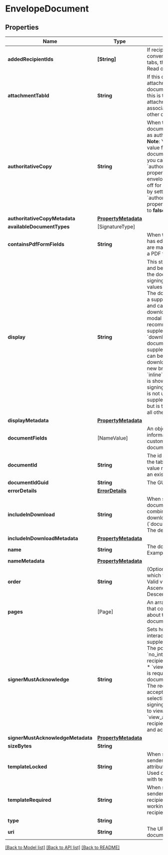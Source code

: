 # EnvelopeDocument

## Properties
Name | Type | Description | Notes
------------ | ------------- | ------------- | -------------
**addedRecipientIds** | **[String]** | If recipients were added by converting form fields into tabs, their ids appear here. Read only. | [optional] 
**attachmentTabId** | **String** | If this document is an attachment to another document in the envelope, this is the id of the attachment tab it is associated with on the other document. | [optional] 
**authoritativeCopy** | **String** | When **true**, marks all of the documents in the envelope as authoritative copies.  **Note**: You can override this value for a specific document. For example, you can set the &#x60;authoritativeCopy&#x60; property to **true** at the envelope level, but turn it off for a single document by setting the &#x60;authoritativeCopy&#x60; property for the document to **false**. | [optional] 
**authoritativeCopyMetadata** | [**PropertyMetadata**](PropertyMetadata.md) |  | [optional] 
**availableDocumentTypes** | [SignatureType] |  | [optional] 
**containsPdfFormFields** | **String** | When **true**, the document has editable form fields that are made available through a PDF format. | [optional] 
**display** | **String** | This string sets the display and behavior properties of the document during signing. The possible values are:  * &#x60;modal&#x60;&lt;br&gt;   The document is shown as a supplement action strip   and can be viewed, downloaded, or printed in a modal window.   This is the recommended value for supplemental documents.   * &#x60;download&#x60;&lt;br&gt;   The document is shown as a supplement action strip   and can be viewed, downloaded, or printed in a new browser window.   * &#x60;inline&#x60;&lt;br&gt;   The document is shown in the normal signing window.   This value is not used with supplemental documents,   but is the default value for all other documents.  | [optional] 
**displayMetadata** | [**PropertyMetadata**](PropertyMetadata.md) |  | [optional] 
**documentFields** | [NameValue] | An object containing information about the custom fields on the document. | [optional] 
**documentId** | **String** | The id of the document that the tab is placed on. This value must refer to the id of an existing document. | [optional] 
**documentIdGuid** | **String** | The GUID of the document. | [optional] 
**errorDetails** | [**ErrorDetails**](ErrorDetails.md) |  | [optional] 
**includeInDownload** | **String** | When set to **true**, the document is included in the combined document download (&#x60;documentsCombinedUri&#x60;).  The default value is **true**.  | [optional] 
**includeInDownloadMetadata** | [**PropertyMetadata**](PropertyMetadata.md) |  | [optional] 
**name** | **String** | The document&#39;s file name.   Example: &#x60;Q1-Report.docx&#x60; | [optional] 
**nameMetadata** | [**PropertyMetadata**](PropertyMetadata.md) |  | [optional] 
**order** | **String** | (Optional) The order in which to sort the results.  Valid values are:    * &#x60;asc&#x60;: Ascending order. * &#x60;desc&#x60;: Descending order.  | [optional] 
**pages** | [Page] | An array of page objects that contain information about the pages in the document. | [optional] 
**signerMustAcknowledge** | **String** | Sets how the signer interacts with the supplemental document. The possible values are:   * &#x60;no_interaction&#x60;&lt;br&gt;   No recipient action is required.   * &#x60;view&#x60;&lt;br&gt;   The recipient is required to view the document.   * &#x60;accept&#x60;&lt;br&gt;   The recipient is required to accept the document by selecting accept during signing, but is not required to view the document.   * &#x60;view_accept&#x60;&lt;br&gt;   The recipient is required to view and accept the document.     | [optional] 
**signerMustAcknowledgeMetadata** | [**PropertyMetadata**](PropertyMetadata.md) |  | [optional] 
**sizeBytes** | **String** |  | [optional] 
**templateLocked** | **String** | When set to **true**, the sender cannot change any attributes of the recipient. Used only when working with template recipients.  | [optional] 
**templateRequired** | **String** | When set to **true**, the sender may not remove the recipient. Used only when working with template recipients. | [optional] 
**type** | **String** |  | [optional] 
**uri** | **String** | The URI for retrieving the document. | [optional] 

[[Back to Model list]](../README.md#documentation-for-models) [[Back to API list]](../README.md#documentation-for-api-endpoints) [[Back to README]](../README.md)


